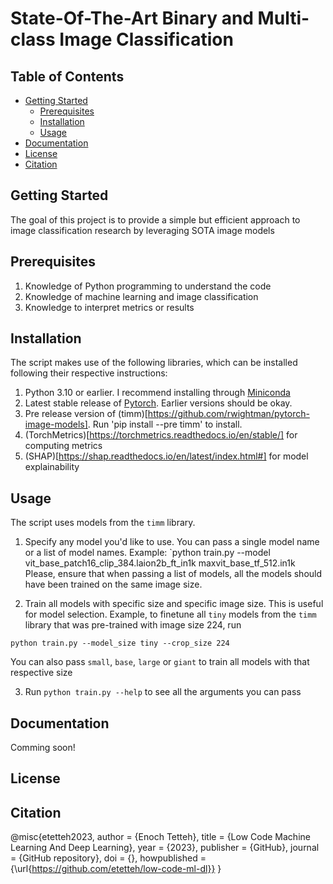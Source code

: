 # State-Of-The-Art Binary and Multi-class Image Classification

## Table of Contents

* [Getting Started](getting-started)
    * [Prerequisites](#prerequisites)
    * [Installation](#installation)
    * [Usage](#usage)
* [Documentation](#documentation)
* [License](#license)
* [Citation](#citation)

## Getting Started
The goal of this project is to provide a simple but efficient approach to image classification research by leveraging SOTA image models

## Prerequisites
1. Knowledge of Python programming to understand the code
2. Knowledge of machine learning and image classification
3. Knowledge to interpret metrics or results

## Installation
The script makes use of the following libraries, which can be installed following their respective instructions:
1. Python 3.10 or earlier. I recommend installing through [Miniconda](https://docs.conda.io/en/latest/miniconda.html) 
2. Latest stable release of [Pytorch](https://pytorch.org/get-started/locally/). Earlier versions should be okay.
3. Pre release version of (timm)[https://github.com/rwightman/pytorch-image-models]. Run 'pip install --pre timm' to install.
4. (TorchMetrics)[https://torchmetrics.readthedocs.io/en/stable/] for computing metrics
5. (SHAP)[https://shap.readthedocs.io/en/latest/index.html#] for model explainability

## Usage
The script uses models from the `timm` library.
1. Specify any model you'd like to use. You can pass a single model name or a list of model names. Example:
`python train.py --model vit_base_patch16_clip_384.laion2b_ft_in1k maxvit_base_tf_512.in1k
Please, ensure that when passing a list of models, all the models should have been trained on the same image size.

2. Train all models with specific size and specific image size. This is useful for model selection. Example, to finetune all `tiny` models from the `timm` library that was pre-trained with image size 224, run
```
python train.py --model_size tiny --crop_size 224
```
You can also pass `small`, `base`, `large` or `giant` to train all models with that respective size

3. Run `python train.py --help` to see all the arguments you can pass

## Documentation
Comming soon!

## License

## Citation
@misc{etetteh2023,
  author = {Enoch Tetteh},
  title = {Low Code Machine Learning And Deep Learning},
  year = {2023},
  publisher = {GitHub},
  journal = {GitHub repository},
  doi = {},
  howpublished = {\url{https://github.com/etetteh/low-code-ml-dl}}
} 